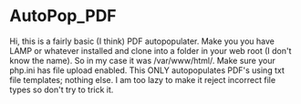 # AutoPop_PDF
Hi, this is a fairly basic (I think) PDF autopopulater. Make you you have LAMP or whatever installed and clone into a folder in your web root (I don't know the name). So in my case it was /var/www/html/. Make sure your php.ini has file upload enabled. This ONLY autopopulates PDF's using txt file templates; nothing else. I am too lazy to make it reject incorrect file types so don't try to trick it.
